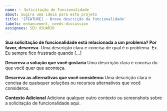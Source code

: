 ```yaml
---
name: ✨ Solicitação de Funcionalidade
about: Sugira uma ideia para este projeto
title: '[FEATURE] - Breve descrição da funcionalidade'
labels: enhancement, needs-discussion
assignees: SEU_USUARIO
---
```


**Sua solicitação de funcionalidade está relacionada a um problema? Por favor, descreva.**
Uma descrição clara e concisa de qual é o problema. Ex. Eu sempre fico frustrado quando [...]

**Descreva a solução que você gostaria**
Uma descrição clara e concisa do que você quer que aconteça.

**Descreva as alternativas que você considerou**
Uma descrição clara e concisa de quaisquer soluções ou recursos alternativos que você considerou.

**Contexto Adicional**
Adicione qualquer outro contexto ou screenshots sobre a solicitação de funcionalidade aqui.
